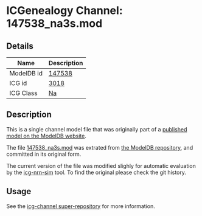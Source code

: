 # ICGenealogy Channel: 147538\_na3s.mod

## Details

Name | Description
---- | -----------
ModelDB id | [147538](http://senselab.med.yale.edu/ModelDB/ShowModel.cshtml?model=147538)
ICG id | [3018](http://icg.neurotheory.ox.ac.uk/channels/2/3018)
ICG Class | [Na](http://icg.neurotheory.ox.ac.uk/channels/2)

## Description

This is a single channel model file that was originally part of a [published model on the ModelDB website](http://senselab.med.yale.edu/ModelDB/ShowModel.cshtml?model=147538).


The file [147538\_na3s.mod](147538_na3s.mod) was extrated from [the ModelDB repository](http://senselab.med.yale.edu/ModelDB/ShowModel.cshtml?model=147538), and committed in its original form.

The current version of the file was modified slighly for automatic evaluation by the [icg-nrn-sim](https://github.com/icgenealogy/icg-nrn-sim) tool. To find the original please check the git history.


## Usage

See the [icg-channel super-repository](https://github.com/icgenealogy/icg-channels) for more information.